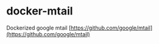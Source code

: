 # docker-mtail

Dockerized google mtail [https://github.com/google/mtail](https://github.com/google/mtail)


